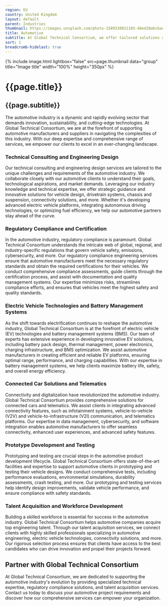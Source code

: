 ```yaml
---
region: EU
country: United Kingdom
layout: default
parent: Industries
thumbnail: https://images.unsplash.com/photo-1589320011103-48e428abcbae?ixlib=rb-4.0.3&ixid=M3wxMjA3fDB8MHxwaG90by1wYWdlfHx8fGVufDB8fHx8fA%3D%3D&auto=format&fit=crop&w=2070&q=80
title: Automotive 
subtitle: At Global Technical Consortium, we offer tailored solutions and technical expertise to support automotive manufacturers in designing and developing cutting-edge vehicles.
sort: 1
breadcrumb-hidelast: true
---
```


{% include image.html lightbox="false" src=page.thumbnail data="group" title="Image title" width="100%" height="350px" %}

# {{page.title}}

## {{page.subtitle}}

The automotive industry is a dynamic and rapidly evolving sector that demands innovation, sustainability, and cutting-edge technologies. At Global Technical Consortium, we are at the forefront of supporting automotive manufacturers and suppliers in navigating the complexities of this industry. With our deep expertise and comprehensive range of services, we empower our clients to excel in an ever-changing landscape.

### Technical Consulting and Engineering Design

Our technical consulting and engineering design services are tailored to the unique challenges and requirements of the automotive industry. We collaborate closely with our automotive clients to understand their goals, technological aspirations, and market demands. Leveraging our industry knowledge and technical expertise, we offer strategic guidance and innovative solutions for vehicle design, drivetrain systems, chassis and suspension, connectivity solutions, and more. Whether it's developing advanced electric vehicle platforms, integrating autonomous driving technologies, or optimizing fuel efficiency, we help our automotive partners stay ahead of the curve.

### Regulatory Compliance and Certification

In the automotive industry, regulatory compliance is paramount. Global Technical Consortium understands the intricate web of global, regional, and industry-specific regulations that govern vehicle safety, emissions, cybersecurity, and more. Our regulatory compliance engineering services ensure that automotive manufacturers meet the necessary regulatory standards and obtain the required certifications for their vehicles. We conduct comprehensive compliance assessments, guide clients through the certification process, and assist with documentation and quality management systems. Our expertise minimizes risks, streamlines compliance efforts, and ensures that vehicles meet the highest safety and quality standards.

### Electric Vehicle Technologies and Battery Management Systems

As the shift towards electrification continues to reshape the automotive industry, Global Technical Consortium is at the forefront of electric vehicle (EV) technologies and battery management systems (BMS). Our team of experts has extensive experience in developing innovative EV solutions, including battery pack design, thermal management, power electronics, charging infrastructure, and BMS optimization. We assist automotive manufacturers in creating efficient and reliable EV platforms, ensuring optimal range, performance, and charging capabilities. With our expertise in battery management systems, we help clients maximize battery life, safety, and overall energy efficiency.

### Connected Car Solutions and Telematics

Connectivity and digitalization have revolutionized the automotive industry. Global Technical Consortium provides comprehensive solutions for connected cars and telematics. We assist clients in integrating advanced connectivity features, such as infotainment systems, vehicle-to-vehicle (V2V) and vehicle-to-infrastructure (V2I) communication, and telematics platforms. Our expertise in data management, cybersecurity, and software integration enables automotive manufacturers to offer seamless connectivity, enhanced user experiences, and advanced safety features.

### Prototype Development and Testing

Prototyping and testing are crucial steps in the automotive product development lifecycle. Global Technical Consortium offers state-of-the-art facilities and expertise to support automotive clients in prototyping and testing their vehicle designs. We conduct comprehensive tests, including performance evaluations, environmental simulations, durability assessments, crash testing, and more. Our prototyping and testing services help identify design improvements, validate vehicle performance, and ensure compliance with safety standards.

### Talent Acquisition and Workforce Development

Building a skilled workforce is essential for success in the automotive industry. Global Technical Consortium helps automotive companies acquire top engineering talent. Through our talent acquisition services, we connect clients with highly skilled professionals specializing in automotive engineering, electric vehicle technologies, connectivity solutions, and more. Our rigorous selection process ensures that clients have access to the best candidates who can drive innovation and propel their projects forward.

## Partner with Global Technical Consortium

At Global Technical Consortium, we are dedicated to supporting the automotive industry's evolution by providing specialized technical expertise, regulatory compliance solutions, and talent acquisition services. Contact us today to discuss your automotive project requirements and discover how our comprehensive services can empower your organization.


